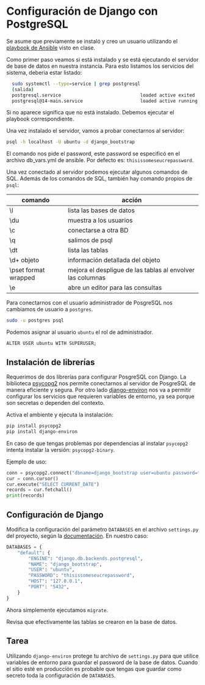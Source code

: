 # Configuración de Django con PostgreSQL

Se asume que previamente se instaló y creo un usuario utilizando el 
[playbook de Ansible](https://github.com/mariosky/webdev-playbooks/blob/main/playbooks/postgres.yml) visto en clase.


Como primer paso veamos si está instalado y se está ejecutando el servidor de base de datos en nuestra 
instancia. Para esto listamos los servicios del sistema, deberia estar listado:

```bash 
  sudo systemctl --type=service | grep postgresql
  (salida)
  postgresql.service                             loaded active exited  PostgreSQL RDBMS
  postgresql@14-main.service                     loaded active running PostgreSQL Cluster 14-main
```

Si no aparece significa que no está instalado. Debemos ejecutar el playbook correspondiente.

Una vez instalado el servidor, vamos a probar conectarnos al servidor:

```bash 
psql -h localhost -U ubuntu -d django_bootstrap
```
El comando nos pide el password, este password se especificó en el archivo db_vars.yml de ansible.
Por defecto es: `thisissomeseucrepassword`.

Una vez conectado al servidor podemos ejecutar algunos comandos de SQL. Además 
de los comandos de SQL, también hay comando propios de `psql`:

|comando | acción                   |
|--------|--------------------------|
| \l     | lista las bases de datos | 
| \du    | muestra a los usuarios   |
| \c     | conectarse a otra BD     |
| \q     | salimos de psql          |
| \dt   | lista las tablas          | 
| \d+ objeto | información detallada del objeto | 
|\pset format wrapped | mejora el despligue de las tablas al envolver las columnas |
|\e  | abre un editor para las consultas | 


Para conectarnos con el usuario administrador de PosgreSQL nos cambiamos de usuario a `postgres`.

```bash 
sudo -u postgres psql
```

Podemos asignar al usuario `ubuntu` el rol de administrador. 

``` 
ALTER USER ubuntu WITH SUPERUSER;
```

## Instalación de librerías

Requerimos de dos librerías para configurar PosgreSQL con Django.
La biblioteca [psycopg2](https://www.psycopg.org/docs/) nos permite conectarnos al servidor de PosgreSQL de manera eficiente y segura.
Por otro lado [django-environ](https://django-environ.readthedocs.io/en/latest/quickstart.html) nos va a permitir configurar los servicios que requieren variables de entorno, 
ya sea porque son secretas o dependen del contexto. 

Activa el ambiente y ejecuta la instalación:

```bash
pip install psycopg2
pip install django-environ
```
En caso de que tengas problemas por dependencias al instalar `psycopg2` intenta instalar la 
versión: `psycopg2-binary`.

Ejemplo de uso:
```python
conn = psycopg2.connect("dbname=django_bootstrap user=ubuntu password=thisissomeseucrepassword")
cur = conn.cursor()
cur.execute("SELECT CURRENT_DATE")
records = cur.fetchall()
print(records)
```
## Configuración de Django

Modifica la configuración del parámetro `DATABASES` en el archivo `settings.py` del proyecto, según la [documentación](https://docs.djangoproject.com/en/4.2/ref/settings/#databases).
En nuestro caso:

```python
DATABASES = {
    "default": {
        "ENGINE": "django.db.backends.postgresql",
        "NAME": "django_bootstrap",
        "USER": "ubuntu",
        "PASSWORD": "thisissomeseucrepassword",
        "HOST": "127.0.0.1",
        "PORT": "5432",
    }
}
```

Ahora simplemente ejecutamos `migrate`.

Revisa que efectivamente las tablas se crearon en la base de datos.

## Tarea

Utilizando `django-environ` protege tu archivo de `settings.py` para
que utilice variables de entorno para guardar el password de la base de datos.
Cuando el sitio esté en producción es probable que tengas que guardar como secreto
toda la configuración de `DATABASES`.








